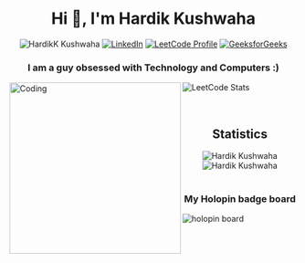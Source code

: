 <h1 align="center">Hi 👋, I'm Hardik Kushwaha</h1>

<div align="center">
  
  <img src="https://komarev.com/ghpvc/?username=Hardik-Kushwaha&label=Profile%20views&color=0e75b6&style=flat" alt="HardikK Kushwaha"> [![LinkedIn](https://img.shields.io/badge/LinkedIn-Hardik_Kushwaha-0077B5?logo=linkedin&style=flat)](https://www.linkedin.com/in/hardik-kushwaha/) 
  [![LeetCode Profile](https://img.shields.io/badge/LeetCode-Hardik_Kushwaha-FFA500?logo=leetcode&style=flat)](https://leetcode.com/hardik_kushwaha/) 
  [![GeeksforGeeks](https://img.shields.io/badge/GeeksforGeeks-Hardik_Kushwaha-0F9D58?logo=geeksforgeeks&style=flat)](https://auth.geeksforgeeks.org/user/hardikkushwaha)
</div>

<h3 align="center">I am a guy obsessed with Technology and Computers :)</h3>

<div>
<img  align="left" alt="Coding" width="300" src="https://i.imgur.com/LCL4NNL.gif">

<!-- <img src="https://leetcode-stats-six.vercel.app/api?username=hardik_kushwaha&show_icons=true&customColor=FFA500" alt="Hardik Kushwaha's LeetCode stats"> -->
   ![LeetCode Stats](https://leetcode.card.workers.dev/hardik_kushwaha?theme=unicorn&font=baloo&extension=null)
</div>

<br>

<h2 align="center">Statistics</h3>

<div  align="center" >
<!--   <img  src="http://github-readme-streak-stats.herokuapp.com?user=Hardik-Kushwaha&border_radius=100&card_width=200&hide_current_streak=true&hide_longest_streak=true" /> -->
  <img  src="https://github-readme-stats.vercel.app/api?username=Hardik-Kushwaha&show_icons=true&theme=dracula&rank_icon=percentile&include_all_commits=true&card_width=300" alt="Hardik Kushwaha">
  <img  src="https://github-readme-stats.vercel.app/api/top-langs?username=Hardik-Kushwaha&show_icons=true&theme=dracula&layout=donut&locale=en" alt="Hardik Kushwaha">
</div>

<br>
<h3 align=center>My Holopin badge board</h3> 
<img src="https://holopin.me/hardik" alt="holopin board"/>
